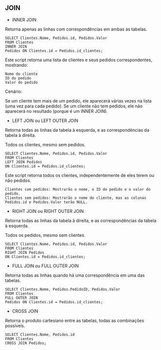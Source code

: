 ## JOIN
* INNER JOIN

Retorna apenas as linhas com correspondências em ambas as tabelas.

```
SELECT Clientes.Nome, Pedidos.id, Pedidos.Valor 
FROM Clientes 
INNER JOIN
Pedidos ON Clientes.id = Pedidos.id_clientes;
```

Este script retorna uma lista de clientes e seus pedidos correspondentes, mostrando:

    Nome do cliente
    ID do pedido
    Valor do pedido

Cenário:

Se um cliente tem mais de um pedido, ele aparecerá várias vezes na lista (uma vez para cada pedido).
Se um cliente não tem pedidos, ele não aparecerá no resultado (porque é um INNER JOIN).

* LEFT JOIN ou LEFT OUTER JOIN

Retorna todas as linhas da tabela à esquerda, e as correspondências da tabela à direita.

Todos os clientes, mesmo sem pedidos.

```
SELECT Clientes.Nome, Pedidos.id, Pedidos.Valor 
FROM Clientes 
LEFT JOIN Pedidos 
ON Clientes.id = Pedidos.id_clientes;
```

Este script retorna todos os clientes, independentemente de eles terem ou não pedidos.

    Clientes com pedidos: Mostrarão o nome, o ID do pedido e o valor do pedido.
    Clientes sem pedidos: Mostrarão o nome do cliente, mas as colunas Pedidos.id e Pedidos.Valor terão NULL.

* RIGHT JOIN ou RIGHT OUTER JOIN

Retorna todas as linhas da tabela à direita, e as correspondências da tabela à esquerda.

Todos os pedidos, mesmo sem clientes.
```
SELECT Clientes.Nome, Pedidos.id, Pedidos.Valor
FROM Clientes
RIGHT JOIN Pedidos
ON Clientes.id = Pedidos.id_clientes;
```

* FULL JOIN ou FULL OUTER JOIN

Retorna todas as linhas quando há uma correspondência em uma das tabelas.

```
SELECT Clientes.Nome, Pedidos.PedidoID, Pedidos.Valor
FROM Clientes 
FULL OUTER JOIN
Pedidos ON Clientes.id = Pedidos.id_clientes;
```

* CROSS JOIN

Retorna o produto cartesiano entre as tabelas, todas as combinações possíveis.

```
SELECT Clientes.Nome, Pedidos.id 
FROM Clientes 
CROSS JOIN Pedidos;
```
